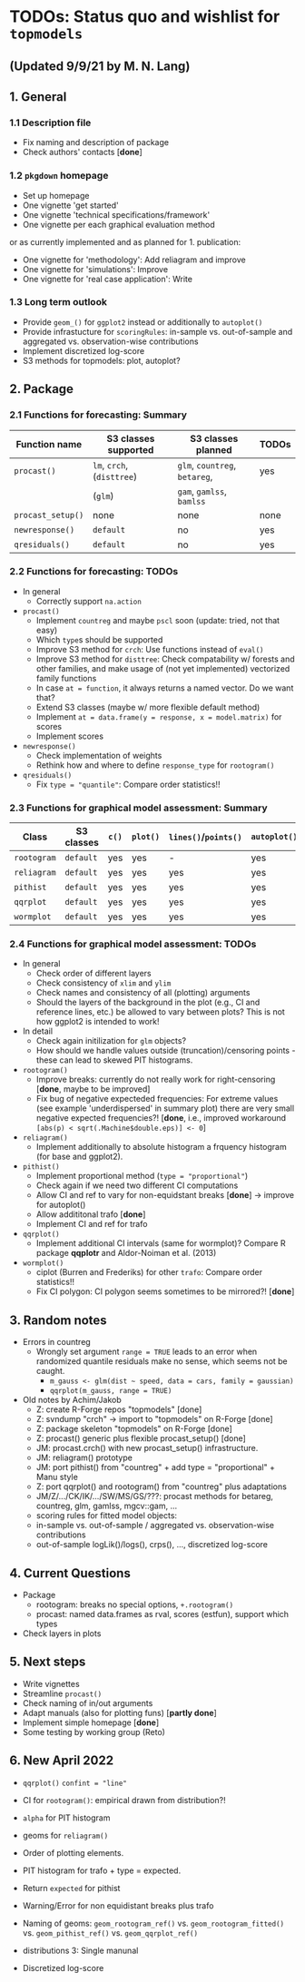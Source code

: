 # TODOs: Status quo and wishlist for `topmodels`
## (Updated 9/9/21 by M. N. Lang)

## 1. General
### 1.1 Description file
* Fix naming and description of package
* Check authors' contacts [**done**]

### 1.2 `pkgdown` homepage
* Set up homepage
* One vignette 'get started'
* One vignette 'technical specifications/framework'
* One vignette per each graphical evaluation method

or as currently implemented and as planned for 1. publication:

* One vignette for 'methodology': Add reliagram and improve
* One vignette for 'simulations': Improve
* One vignette for 'real case application': Write

### 1.3 Long term outlook
* Provide `geom_()` for `ggplot2` instead or additionally to `autoplot()`
* Provide infrastucture for `scoringRules`: in-sample vs. out-of-sample  and aggregated vs. observation-wise contributions
* Implement discretized log-score
* S3 methods for topmodels: plot, autoplot?

## 2. Package

### 2.1 Functions for forecasting: Summary

Function name | S3 classes supported | S3 classes planned | TODOs
--- | --- | --- | ---
`procast()` | `lm`, `crch`, (`disttree`) | `glm`, `countreg`, `betareg`, | yes
 | | (`glm`)  | `gam`, `gamlss`, `bamlss` | 
`procast_setup()` | none | none | none
`newresponse()` | `default` | no | yes
`qresiduals()` | `default` | no | yes 

### 2.2 Functions for forecasting: TODOs
* In general
    * Correctly support `na.action`
* `procast()` 
    * Implement `countreg` and maybe `pscl` soon (update: tried, not that easy)
    * Which `type`s should be supported
    * Improve S3 method for `crch`: Use functions instead of `eval()`
    * Improve S3 method for `disttree`: Check compatability w/ forests and other families, and make usage of (not yet implemented) vectorized family functions
    * In case `at = function`, it always returns a named vector. Do we want that?
    * Extend S3 classes (maybe w/ more flexible default method)
    * Implement `at = data.frame(y = response, x = model.matrix)` for scores
    * Implement scores
* `newresponse()`
    * Check implementation of weights
    * Rethink how and where to define `response_type` for `rootogram()`
* `qresiduals()`
    * Fix `type = "quantile"`: Compare order statistics!!

### 2.3 Functions for graphical model assessment: Summary

Class | S3 classes | `c()` | `plot()` | `lines()`/`points()` | `autoplot()` | TODOs
--- | --- | --- | --- | --- | --- | ---
`rootogram` | `default`| yes | yes | - | yes | few
`reliagram` | `default` | yes | yes | yes | yes | few
`pithist` | `default` | yes | yes | yes | yes | few
`qqrplot` | `default` | yes | yes | yes | yes | few 
`wormplot` | `default` | yes | yes | yes | yes | few

### 2.4 Functions for graphical model assessment: TODOs
* In general
    * Check order of different layers
    * Check consistency of `xlim` and `ylim`
    * Check names and consistency of all (plotting) arguments
    * Should the layers of the background in the plot (e.g., CI and reference lines, etc.) be allowed to vary
      between plots? This is not how ggplot2 is intended to work!
* In detail
    * Check again initilization for `glm` objects?
    * How should we handle values outside (truncation)/censoring points - these can lead to skewed PIT histograms.
* `rootogram()`
    * Improve breaks: currently do not really work for right-censoring [**done**, maybe to be improved]
    * Fix bug of negative expecteded frequencies: For extreme values (see example 'underdispersed' in summary plot) there are very small negative expected frequencies?! [**done**, i.e., improved workaround `[abs(p) < sqrt(.Machine$double.eps)] <- 0`]
* `reliagram()`
    * Implement additionally to absolute histogram a frquency histogram (for base and ggplot2).
* `pithist()`
    * Implement proportional method (`type = "proportional"`)
    * Check again if we need two different CI computations
    * Allow CI and ref to vary for non-equidstant breaks [**done**] -> improve for autoplot()
    * Allow addititonal trafo [**done**]
    * Implement CI and ref for trafo
* `qqrplot()`
    * Implement additional CI intervals (same for wormplot)? Compare R package **qqplotr** and Aldor-Noiman et al. (2013)
* `wormplot()`
    * ciplot (Burren and Frederiks) for other `trafo`: Compare order statistics!! 
    * Fix CI polygon: CI polygon seems sometimes to be mirrored?! [**done**]

## 3. Random notes
* Errors in countreg
    * Wrongly set argument `range = TRUE` leads to an error when randomized quantile residuals make no sense, which seems not be caught.
        * `m_gauss <- glm(dist ~ speed, data = cars, family = gaussian)`
        *  `qqrplot(m_gauss, range = TRUE)`
* Old notes by Achim/Jakob
    * Z: create R-Forge repos "topmodels" [done]
    * Z: svndump "crch" -> import to "topmodels" on R-Forge [done]
    * Z: package skeleton "topmodels" on R-Forge [done]
    * Z: procast() generic plus flexible procast_setup() [done]
    * JM: procast.crch() with new procast_setup() infrastructure.
    * JM: reliagram() prototype
    * JM: port pithist() from "countreg" + add type = "proportional" + Manu style
    * Z: port qqrplot() and rootogram() from "countreg" plus adaptations
    * JM/Z/.../CK/IK/.../SW/MS/GS/???: procast methods for betareg, countreg, glm, gamlss, mgcv::gam, ...
    * scoring rules for fitted model objects:
    * in-sample vs. out-of-sample / aggregated vs. observation-wise contributions
    * out-of-sample logLik()/logs(), crps(), ..., discretized log-score

## 4. Current Questions
* Package
    * rootogram: breaks no special options, `+.rootogram()`
    * procast: named data.frames as rval, scores (estfun), support which types
* Check layers in plots

## 5. Next steps
* Write vignettes
* Streamline `procast()`
* Check naming of in/out arguments
* Adapt manuals (also for plotting funs) [**partly done**]
* Implement simple homepage [**done**]
* Some testing by working group (Reto)


## 6. New April 2022
* `qqrplot()` `confint = "line"`
* CI for `rootogram()`: empirical drawn from distribution?!
* `alpha` for PIT histogram
* geoms for `reliagram()`
* Order of plotting elements.
* PIT histogram for trafo + type = expected.
* Return `expected` for pithist
* Warning/Error for non equidistant breaks plus trafo
* Naming of geoms: `geom_rootogram_ref()` vs. `geom_rootogram_fitted()` vs. `geom_pithist_ref()` vs. `geom_qqrplot_ref()`

* distributions 3: Single manunal
* Discretized log-score

